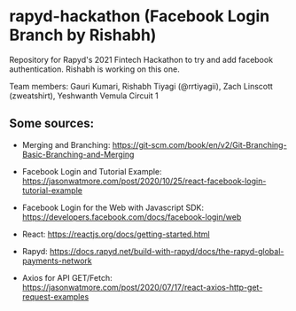 # rapyd-hackathon (Facebook Login Branch by Rishabh)

Repository for Rapyd's 2021 Fintech Hackathon to try and add facebook authentication. Rishabh is working on this one.

Team members: Gauri Kumari, Rishabh Tiyagi (@rrtiyagii), Zach Linscott (zweatshirt), Yeshwanth Vemula
Circuit 1

## Some sources:

- Merging and Branching: https://git-scm.com/book/en/v2/Git-Branching-Basic-Branching-and-Merging
- Facebook Login and Tutorial Example: https://jasonwatmore.com/post/2020/10/25/react-facebook-login-tutorial-example
- Facebook Login for the Web with Javascript SDK: https://developers.facebook.com/docs/facebook-login/web

- React: https://reactjs.org/docs/getting-started.html
- Rapyd: https://docs.rapyd.net/build-with-rapyd/docs/the-rapyd-global-payments-network
- Axios for API GET/Fetch: https://jasonwatmore.com/post/2020/07/17/react-axios-http-get-request-examples
